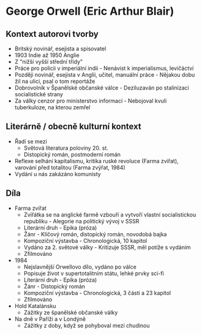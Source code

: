 # George Orwell (Eric Arthur Blair)

## Kontext autorovi tvorby

- Britský novinář, esejista a spisovatel
- 1903 Indie až 1950 Anglie
- Z "nižší vyšší střední třídy"
- Práce pro policii v imperiální indii - Nenávist k imperialismus, levičáctví
- Později novinář, esejista v Anglii, učitel, manuální práce - Nějakou dobu žil na ulici, psal o tom reportáže
- Dobrovolník v Španělské občanské válce - Deziluzaván po stalinizaci socialistické strany
- Za války cenzor pro ministerstvo informací - Nebojoval kvuli tuberkuloze, na kterou zemřel

## Literárně / obecně kulturní kontext

- Řadí se mezi
  - Světová literatura poloviny 20. st.
  - Distopický román, postmoderní román
- Reflexe selhání kapitalismu, kritika ruské revoluce (Farma zvířat), varování před totalitou (Farma zvýřat, 1984)
- Vydání u nás zakázáno komunisty

## Díla

- Farma zvířat
  - Zvířátka se na anglické farmě vzbouří a vytvoří vlastní socialistickou republiku - Alegorie na politický vývoj v SSSR
  - Literární druh - Epika (próza)
  - Žánr - Klíčový román, distopický román, novodobá bajka
  - Kompoziční výstavba - Chronologická, 10 kapitol
  - Vydáno za 2. světové války - Kritizuje SSSR, měl potíže s vydáním
  - Zfilmováno
- 1984
  - Nejslavnější Orwellovo dílo, vydáno po válce
  - Popisuje život v supertotalitním státu, lehké prvky sci-fi
  - Literární druh - Epika (próza)
  - Žánr - Distopický román
  - Kompoziční výstavba - Chronologická, 3 části a 23 kapitol
  - Zfilmováno
- Hold Katalánsku
  - Zážitky ze španělské občanské války
- Na dně v Paříži a v Londýně
  - Zážitky z doby, když se pohyboval mezi chudinou
